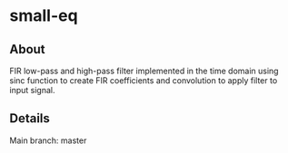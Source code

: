 # small-eq

## About
FIR low-pass and high-pass filter implemented in the time domain using sinc function to create FIR coefficients and convolution to apply filter to input signal.

## Details
Main branch: master
